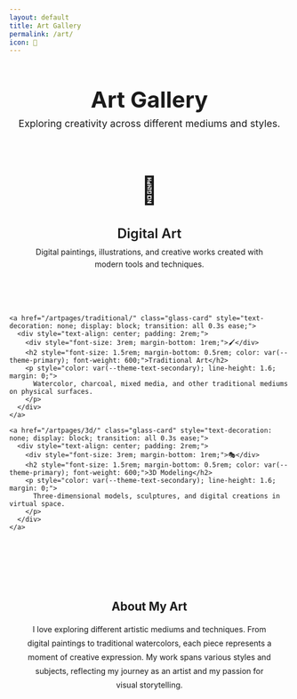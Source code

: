```yaml
---
layout: default
title: Art Gallery
permalink: /art/
icon: 🎨
---
```


<div class="main-content">
  <div class="glass-container container">
    <div class="glass-card">
  <header style="text-align: center; margin-bottom: 3rem;">
    <h1 style="font-size: 2.5rem; margin-bottom: 0.5rem; color: var(--theme-primary); font-weight: 700;">Art Gallery</h1>
    <p style="font-size: 1.1rem; color: var(--theme-text-secondary); margin: 0;">Exploring creativity across different mediums and styles.</p>
  </header>

  <div style="display: grid; grid-template-columns: repeat(auto-fit, minmax(350px, 1fr)); gap: 2rem; margin-bottom: 3rem;">
    <a href="/artpages/digital/" class="glass-card" style="text-decoration: none; display: block; transition: all 0.3s ease;">
      <div style="text-align: center; padding: 2rem;">
        <div style="font-size: 3rem; margin-bottom: 1rem;">🎨</div>
        <h2 style="font-size: 1.5rem; margin-bottom: 0.5rem; color: var(--theme-primary); font-weight: 600;">Digital Art</h2>
        <p style="color: var(--theme-text-secondary); line-height: 1.6; margin: 0;">
          Digital paintings, illustrations, and creative works created with modern tools and techniques.
        </p>
      </div>
    </a>
    
    <a href="/artpages/traditional/" class="glass-card" style="text-decoration: none; display: block; transition: all 0.3s ease;">
      <div style="text-align: center; padding: 2rem;">
        <div style="font-size: 3rem; margin-bottom: 1rem;">🖌️</div>
        <h2 style="font-size: 1.5rem; margin-bottom: 0.5rem; color: var(--theme-primary); font-weight: 600;">Traditional Art</h2>
        <p style="color: var(--theme-text-secondary); line-height: 1.6; margin: 0;">
          Watercolor, charcoal, mixed media, and other traditional mediums on physical surfaces.
        </p>
      </div>
    </a>
    
    <a href="/artpages/3d/" class="glass-card" style="text-decoration: none; display: block; transition: all 0.3s ease;">
      <div style="text-align: center; padding: 2rem;">
        <div style="font-size: 3rem; margin-bottom: 1rem;">🎭</div>
        <h2 style="font-size: 1.5rem; margin-bottom: 0.5rem; color: var(--theme-primary); font-weight: 600;">3D Modeling</h2>
        <p style="color: var(--theme-text-secondary); line-height: 1.6; margin: 0;">
          Three-dimensional models, sculptures, and digital creations in virtual space.
        </p>
      </div>
    </a> 
  </div>

  <div class="glass-panel" style="text-align: center; padding: 2rem;">
    <h3 style="font-size: 1.3rem; margin-bottom: 1rem; color: var(--theme-primary);">About My Art</h3>
    <p style="color: var(--theme-text-secondary); line-height: 1.8; margin: 0; max-width: 800px; margin: 0 auto;">
      I love exploring different artistic mediums and techniques. From digital paintings to traditional watercolors, 
      each piece represents a moment of creative expression. My work spans various styles and subjects, 
      reflecting my journey as an artist and my passion for visual storytelling.
    </p>
  </div>
</div>
  </div>
</div> 